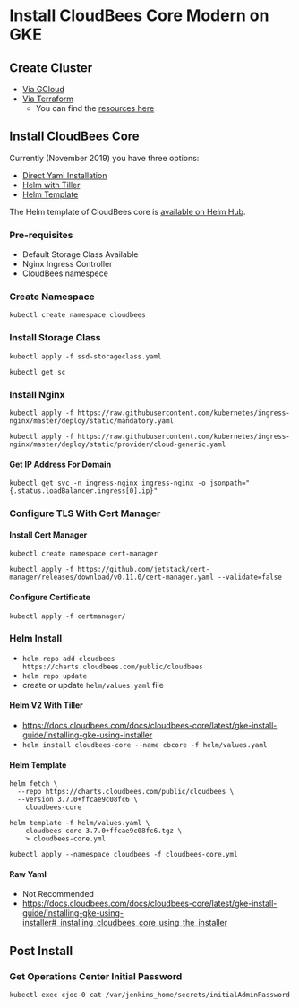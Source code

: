 # Install CloudBees Core Modern on GKE

## Create Cluster

* [Via GCloud](https://joostvdg.github.io/kubernetes/distributions/install-gke/)
* [Via Terraform](https://joostvdg.github.io/kubernetes/distributions/gke-terraform/)
    * You can find the [resources here](terraform/README.md)

## Install CloudBees Core

Currently (November 2019) you have three options:

* [Direct Yaml Installation]()
* [Helm with Tiller]()
* [Helm Template]()

The Helm template of CloudBees core is [available on Helm Hub](https://hub.helm.sh/charts/cloudbees/cloudbees-core).

### Pre-requisites

* Default Storage Class Available
* Nginx Ingress Controller
* CloudBees namespece 

### Create Namespace

```
kubectl create namespace cloudbees
```

### Install Storage Class

```
kubectl apply -f ssd-storageclass.yaml
```

```
kubectl get sc
```

### Install Nginx

```
kubectl apply -f https://raw.githubusercontent.com/kubernetes/ingress-nginx/master/deploy/static/mandatory.yaml
```

```
kubectl apply -f https://raw.githubusercontent.com/kubernetes/ingress-nginx/master/deploy/static/provider/cloud-generic.yaml
```

#### Get IP Address For Domain

```
kubectl get svc -n ingress-nginx ingress-nginx -o jsonpath="{.status.loadBalancer.ingress[0].ip}"
```

### Configure TLS With Cert Manager

#### Install Cert Manager

```
kubectl create namespace cert-manager
```

```
kubectl apply -f https://github.com/jetstack/cert-manager/releases/download/v0.11.0/cert-manager.yaml --validate=false
```

#### Configure Certificate

```
kubectl apply -f certmanager/
```

### Helm Install

* `helm repo add cloudbees https://charts.cloudbees.com/public/cloudbees`
* `helm repo update`
* create or update `helm/values.yaml` file

#### Helm V2 With Tiller

* https://docs.cloudbees.com/docs/cloudbees-core/latest/gke-install-guide/installing-gke-using-installer
* `helm install cloudbees-core --name cbcore -f helm/values.yaml`

#### Helm Template

```
helm fetch \
  --repo https://charts.cloudbees.com/public/cloudbees \
  --version 3.7.0+ffcae9c08fc6 \
    cloudbees-core
```

```
helm template -f helm/values.yaml \
    cloudbees-core-3.7.0+ffcae9c08fc6.tgz \
    > cloudbees-core.yml
```

```
kubectl apply --namespace cloudbees -f cloudbees-core.yml
```

#### Raw Yaml

* Not Recommended
* https://docs.cloudbees.com/docs/cloudbees-core/latest/gke-install-guide/installing-gke-using-installer#_installing_cloudbees_core_using_the_installer

## Post Install

### Get Operations Center Initial Password

```
kubectl exec cjoc-0 cat /var/jenkins_home/secrets/initialAdminPassword
```